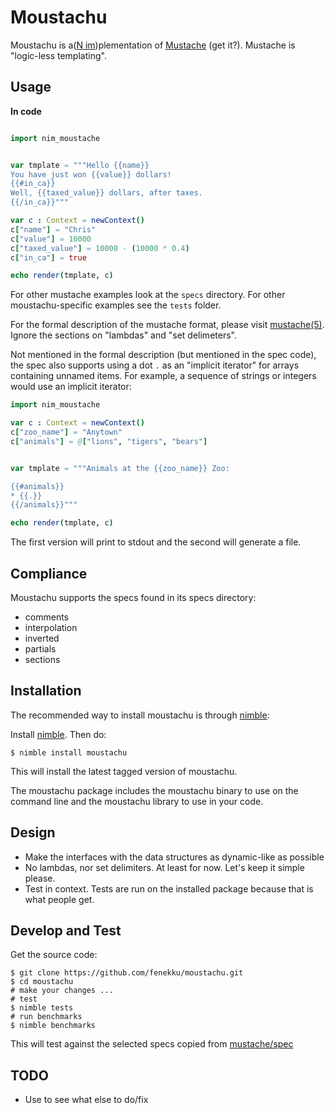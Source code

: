 # Moustachu

Moustachu is a([N im](https://github.com/Araq/Nim))plementation of [Mustache](https://github.com/mustache/mustache) (get it?). Mustache is "logic-less templating".

## Usage

**In code**

```nim

import nim_moustache


var tmplate = """Hello {{name}}
You have just won {{value}} dollars!
{{#in_ca}}
Well, {{taxed_value}} dollars, after taxes.
{{/in_ca}}"""

var c : Context = newContext()
c["name"] = "Chris"
c["value"] = 10000
c["taxed_value"] = 10000 - (10000 * 0.4)
c["in_ca"] = true

echo render(tmplate, c)
```

For other mustache examples look at the `specs` directory. For other moustachu-specific examples see the `tests` folder.

For the formal description of the mustache format, please visit [mustache(5)](https://mustache.github.io/mustache.5.html). Ignore the sections on "lambdas" and "set delimeters".

Not mentioned in the formal description (but mentioned in the spec code), the spec also supports using a dot `.` as an "implicit iterator" for arrays containing unnamed items. For example, a sequence of strings or integers would use an implicit iterator:

```nim
import nim_moustache

var c : Context = newContext()
c["zoo_name"] = "Anytown"
c["animals"] = @["lions", "tigers", "bears"]


var tmplate = """Animals at the {{zoo_name}} Zoo:

{{#animals}}
* {{.}}
{{/animals}}"""

echo render(tmplate, c)
```

The first version will print to stdout and the second will generate a file.

## Compliance

Moustachu supports the specs found in its specs directory:

- comments
- interpolation
- inverted
- partials
- sections

## Installation

The recommended way to install moustachu is through [nimble](https://github.com/nim-lang/nimble):

Install [nimble](https://github.com/nim-lang/nimble). Then do:

    $ nimble install moustachu

This will install the latest tagged version of moustachu.

The moustachu package includes the moustachu binary to use on the command line and the moustachu library to use in your code.

## Design

- Make the interfaces with the data structures as dynamic-like as possible
- No lambdas, nor set delimiters. At least for now. Let's keep it simple please.
- Test in context. Tests are run on the installed package because that
  is what people get.

## Develop and Test

Get the source code:

    $ git clone https://github.com/fenekku/moustachu.git
    $ cd moustachu
    # make your changes ...
    # test
    $ nimble tests
    # run benchmarks
    $ nimble benchmarks

This will test against the selected specs copied from [mustache/spec](https://github.com/mustache/spec)

## TODO

- Use to see what else to do/fix
